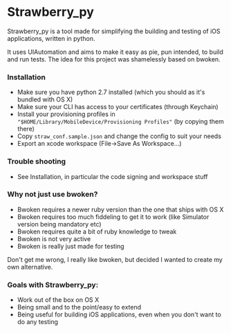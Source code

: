 # Strawberry_py

Strawberry_py is a tool made for simplifying the building and testing of iOS
applications, written in python.

It uses UIAutomation and aims to make it easy as pie, pun intended, to build
and run tests. The idea for this project was shamelessly based on bwoken.

### Installation

* Make sure you have python 2.7 installed (which you should as it's bundled with
  OS X)
* Make sure your CLI has access to your certificates (through Keychain)
* Install your provisioning profiles in
  `"$HOME/Library/MobileDevice/Provisioning Profiles"` (by copying them there)
* Copy `straw_conf.sample.json` and change the config to suit your needs
* Export an xcode workspace (File->Save As Workspace...)

### Trouble shooting

* See Installation, in particular the code signing and workspace stuff

### Why not just use bwoken?

* Bwoken requires a newer ruby version than the one that ships with OS X
* Bwoken requires too much fiddeling to get it to work (like Simulator version
  being mandatory etc)
* Bwoken requires quite a bit of ruby knowledge to tweak
* Bwoken is not very active
* Bwoken is really just made for testing

Don't get me wrong, I really like bwoken, but decided I wanted to create my own
alternative.

### Goals with Strawberry_py:

* Work out of the box on OS X
* Being small and to the point/easy to extend
* Being useful for building iOS applications, even when you don't want to do any
testing


